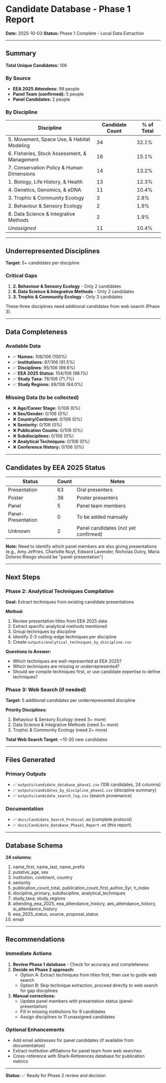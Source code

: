 # Candidate Database - Phase 1 Report

**Date:** 2025-10-03
**Status:** Phase 1 Complete - Local Data Extraction

---

## Summary

**Total Unique Candidates:** 106

### By Source
- **EEA 2025 Attendees:** 99 people
- **Panel Team (confirmed):** 5 people
- **Panel Candidates:** 2 people

### By Discipline

| Discipline | Candidate Count | % of Total |
|------------|-----------------|------------|
| 5. Movement, Space Use, & Habitat Modeling | 34 | 32.1% |
| 6. Fisheries, Stock Assessment, & Management | 16 | 15.1% |
| 7. Conservation Policy & Human Dimensions | 14 | 13.2% |
| 1. Biology, Life History, & Health | 13 | 12.3% |
| 4. Genetics, Genomics, & eDNA | 11 | 10.4% |
| 3. Trophic & Community Ecology | 3 | 2.8% |
| 2. Behaviour & Sensory Ecology | 2 | 1.9% |
| 8. Data Science & Integrative Methods | 2 | 1.9% |
| *Unassigned* | 11 | 10.4% |

---

## Underrepresented Disciplines

**Target:** 5+ candidates per discipline

### Critical Gaps
1. **2. Behaviour & Sensory Ecology** - Only 2 candidates
2. **8. Data Science & Integrative Methods** - Only 2 candidates
3. **3. Trophic & Community Ecology** - Only 3 candidates

These three disciplines need additional candidates from web search (Phase 3).

---

## Data Completeness

### Available Data
- ✅ **Names:** 106/106 (100%)
- ✅ **Institutions:** 97/106 (91.5%)
- ✅ **Disciplines:** 95/106 (89.6%)
- ✅ **EEA 2025 Status:** 104/106 (98.1%)
- ✅ **Study Taxa:** 76/106 (71.7%)
- ✅ **Study Regions:** 89/106 (84.0%)

### Missing Data (to be collected)
- ❌ **Age/Career Stage:** 0/106 (0%)
- ❌ **Sex/Gender:** 0/106 (0%)
- ❌ **Country/Continent:** 0/106 (0%)
- ❌ **Seniority:** 0/106 (0%)
- ❌ **Publication Counts:** 0/106 (0%)
- ❌ **Subdisciplines:** 0/106 (0%)
- ❌ **Analytical Techniques:** 0/106 (0%)
- ❌ **Conference History:** 0/106 (0%)

---

## Candidates by EEA 2025 Status

| Status | Count | Notes |
|--------|-------|-------|
| Presentation | 63 | Oral presenters |
| Poster | 36 | Poster presenters |
| Panel | 5 | Panel team members |
| Panel-Presentation | 0 | To be added manually |
| Unknown | 2 | Panel candidates (not yet confirmed) |

**Note:** Need to identify which panel members are also giving presentations (e.g., Amy Jeffries, Charlotte Nuyt, Edward Lavender, Nicholas Dulvy, Maria Dolores Riesgo should be "panel-presentation")

---

## Next Steps

### Phase 2: Analytical Techniques Compilation
**Goal:** Extract techniques from existing candidate presentations

**Method:**
1. Review presentation titles from EEA 2025 data
2. Extract specific analytical methods mentioned
3. Group techniques by discipline
4. Identify 2-3 cutting-edge techniques per discipline
5. Create `outputs/analytical_techniques_by_discipline.csv`

**Questions to Answer:**
- Which techniques are well-represented at EEA 2025?
- Which techniques are missing or underrepresented?
- Should we compile techniques first, or use candidate expertise to define techniques?

### Phase 3: Web Search (if needed)
**Target:** 5 additional candidates per underrepresented discipline

**Priority Disciplines:**
1. Behaviour & Sensory Ecology (need 3+ more)
2. Data Science & Integrative Methods (need 3+ more)
3. Trophic & Community Ecology (need 2+ more)

**Total Web Search Target:** ~15-20 new candidates

---

## Files Generated

### Primary Outputs
- ✅ `outputs/candidate_database_phase1.csv` (106 candidates, 24 columns)
- ✅ `outputs/candidates_by_discipline_phase1.csv` (discipline summary)
- ✅ `outputs/candidate_search_log.csv` (search provenance)

### Documentation
- ✅ `docs/Candidate_Search_Protocol.md` (complete protocol)
- ✅ `docs/Candidate_Database_Phase1_Report.md` (this report)

---

## Database Schema

**24 columns:**
1. name_first, name_last, name_prefix
2. putative_age, sex
3. institution, continent, country
4. seniority
5. publication_count_total, publication_count_first_author_5yr, h_index
6. discipline_primary, subdiscipline, analytical_techniques
7. study_taxa, study_regions
8. attending_eea_2025, eea_attendance_history, aes_attendance_history, si_attendance_history
9. eea_2025_status, source, proposal_status
10. email

---

## Recommendations

### Immediate Actions
1. **Review Phase 1 database** - Check for accuracy and completeness
2. **Decide on Phase 2 approach:**
   - Option A: Extract techniques from titles first, then use to guide web search
   - Option B: Skip technique extraction, proceed directly to web search for gap disciplines
3. **Manual corrections:**
   - Update panel members with presentation status (panel-presentation)
   - Fill in missing institutions for 9 candidates
   - Assign disciplines to 11 unassigned candidates

### Optional Enhancements
- Add email addresses for panel candidates (if available from documentation)
- Extract institution affiliations for panel team from web searches
- Cross-reference with Shark-References database for publication metrics

---

**Status:** ✅ Ready for Phase 2 review and decision
